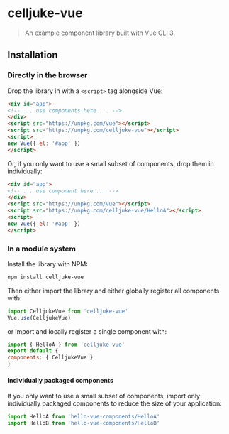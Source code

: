 
# celljuke-vue
> An example component library built with Vue CLI 3.
## Installation
### Directly in the browser
Drop the library in with a `<script>` tag alongside Vue:
```html
<div id="app">
<!-- ... use components here ... -->
</div>
<script src="https://unpkg.com/vue"></script>
<script src="https://unpkg.com/celljuke-vue"></script>
<script>
new Vue({ el: '#app' })
</script>
```
Or, if you only want to use a small subset of components, drop them in individually:
```html
<div id="app">
<!-- ... use component here ... -->
</div>
<script src="https://unpkg.com/vue"></script>
<script src="https://unpkg.com/celljuke-vue/HelloA"></script>
<script>
new Vue({ el: '#app' })
</script>
```
### In a module system
Install the library with NPM:
```bash
npm install celljuke-vue
```
Then either import the library and either globally register all components with:
```js
import CelljukeVue from 'celljuke-vue'
Vue.use(CelljukeVue)
```
or import and locally register a single component with:
```js
import { HelloA } from 'celljuke-vue'
export default {
components: { CelljukeVue }
}
```
#### Individually packaged components
If you only want to use a small subset of components, import only individually packaged components to reduce the size of your application:
```js
import HelloA from 'hello-vue-components/HelloA'
import HelloB from 'hello-vue-components/HelloB'
```
